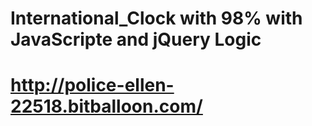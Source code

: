 # International_Clock with 98% with JavaScripte and jQuery Logic
# http://police-ellen-22518.bitballoon.com/